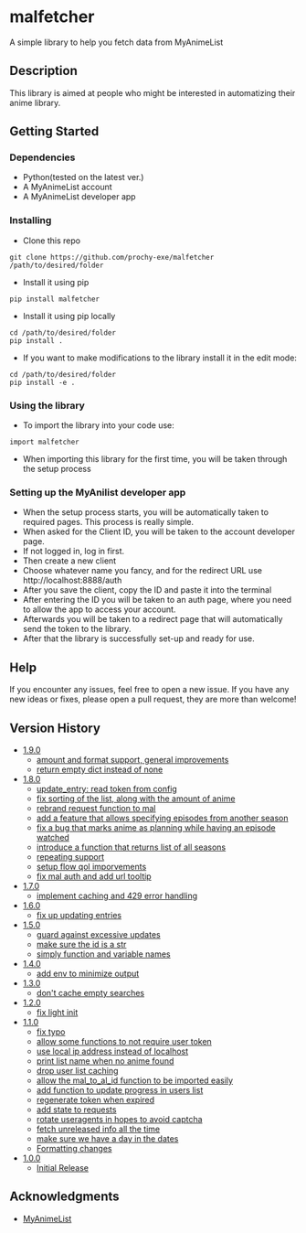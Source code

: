 # malfetcher

A simple library to help you fetch data from MyAnimeList

## Description

This library is aimed at people who might be interested in automatizing their anime library.

## Getting Started

### Dependencies

* Python(tested on the latest ver.)
* A MyAnimeList account
* A MyAnimeList developer app

### Installing

* Clone this repo
```
git clone https://github.com/prochy-exe/malfetcher /path/to/desired/folder
```
* Install it using pip
```
pip install malfetcher
```
* Install it using pip locally
```
cd /path/to/desired/folder
pip install .
```
* If you want to make modifications to the library install it in the edit mode:
```
cd /path/to/desired/folder
pip install -e .
```

### Using the library

* To import the library into your code use:
```
import malfetcher
```
* When importing this library for the first time, you will be taken through the setup process

### Setting up the MyAnilist developer app

* When the setup process starts, you will be automatically taken to required pages. This process is really simple.
* When asked for the Client ID, you will be taken to the account developer page.
* If not logged in, log in first.
* Then create a new client
* Choose whatever name you fancy, and for the redirect URL use http://localhost:8888/auth
* After you save the client, copy the ID and paste it into the terminal
* After entering the ID you will be taken to an auth page, where you need to allow the app to access your account.
* Afterwards you will be taken to a redirect page that will automatically send the token to the library.
* After that the library is successfully set-up and ready for use.

## Help

If you encounter any issues, feel free to open a new issue. If you have any new ideas or fixes, please open a pull request, they are more than welcome!

## Version History
* [1.9.0](https://github.com/prochy-exe/malfetcher/releases/tag/v1.9.0)
    * [amount and format support, general improvements](https://github.com/prochy-exe/malfetcher/commit/4dc7c76fb5657f25649b25587c4d8ae6c70d49e9)
    * [return empty dict instead of none](https://github.com/prochy-exe/malfetcher/commit/ae35eef7c721ee21ba471e89a18a91a385bcd54a)
* [1.8.0](https://github.com/prochy-exe/malfetcher/releases/tag/v1.8.0)
    * [update_entry: read token from config](https://github.com/prochy-exe/malfetcher/commit/c8c46782ab461010c63034cea592f6b1bda52203)
    * [fix sorting of the list, along with the amount of anime](https://github.com/prochy-exe/malfetcher/commit/1687636a2a9d0bf6f00cbd5ce1a3d80de3c99cf0)
    * [rebrand request function to mal](https://github.com/prochy-exe/malfetcher/commit/de8bbf4e8004f8a65d4beb611d253bddc39b0c0e)
    * [add a feature that allows specifying episodes from another season](https://github.com/prochy-exe/malfetcher/commit/89e37eace4e062ed6ed787c4a6531a18b0dc707f)
    * [fix a bug that marks anime as planning while having an episode watched](https://github.com/prochy-exe/malfetcher/commit/17e5cccf3a4cb1e611048af85f106c7daeb83ae7)
    * [introduce a function that returns list of all seasons](https://github.com/prochy-exe/malfetcher/commit/66bb8a31c56dc746d0c6818c3da97739868cad86)
    * [repeating support](https://github.com/prochy-exe/malfetcher/commit/5324c635ae390a67de52c939abb3c0b9da552da2)       
    * [setup flow qol imporvements](https://github.com/prochy-exe/malfetcher/commit/63a5a9cf119f0550c56154be70e31d4b270b095b)
    * [fix mal auth and add url tooltip](https://github.com/prochy-exe/malfetcher/commit/5a0f7b99cf96e725f5357026e3942501a167bccb)
* [1.7.0](https://github.com/prochy-exe/malfetcher/releases/tag/v1.7.0)
    * [implement caching and 429 error handling](https://github.com/prochy-exe/malfetcher/commit/774edf2c3f2176218830718c3bfe004971a0048f)
* [1.6.0](https://github.com/prochy-exe/malfetcher/releases/tag/v1.6.0)
    * [fix up updating entries](https://github.com/prochy-exe/malfetcher/commit/10d97fb6f79c91aa3a3bca4e35b92dfbed8c4ae1)
* [1.5.0](https://github.com/prochy-exe/malfetcher/releases/tag/v1.5.0)
    * [guard against excessive updates](https://github.com/prochy-exe/malfetcher/commit/478c86bd2728225ee6e9e7f99518402229472c1c)
    * [make sure the id is a str](https://github.com/prochy-exe/malfetcher/commit/56776541ce14fdf76f0bcb79df42c9b01dd1dbd9)
    * [simply function and variable names](https://github.com/prochy-exe/malfetcher/commit/dc336cae60e17c16f31c15863c11e79b05b7f8d7)
* [1.4.0](https://github.com/prochy-exe/malfetcher/releases/tag/v1.4.0)
    * [add env to minimize output](https://github.com/prochy-exe/alfetcher/commit/4d0c90af39c6f6bd39c9199005ea1447ad303fc5)
* [1.3.0](https://github.com/prochy-exe/malfetcher/releases/tag/v1.3.0)
    * [don't cache empty searches](https://github.com/prochy-exe/malfetcher/commit/40104e68c2d093aa9a43ef61a5d506b86d7d7df8)
* [1.2.0](https://github.com/prochy-exe/malfetcher/releases/tag/v1.2.0)
    * [fix light init](https://github.com/prochy-exe/malfetcher/commit/8f30536fe4f9817eea870cb4d4ea7a248badb0b5)
* [1.1.0](https://github.com/prochy-exe/malfetcher/releases/tag/v1.1.0)
    * [fix typo](https://github.com/prochy-exe/malfetcher/commit/ec8fa79befc1a4190667639920f3b6bd736340f1)
    * [allow some functions to not require user token](https://github.com/prochy-exe/malfetcher/commit/2a3b8c4229984caf7e383072eb5e06af0208c3e3)
    * [use local ip address instead of localhost](https://github.com/prochy-exe/malfetcher/commit/ccb7bfff7d136e9be0204509f18f1646185b5e2c)
    * [print list name when no anime found](https://github.com/prochy-exe/malfetcher/commit/7888e5d7d7100f8e9952210ddbed6705b5dc393b)
    * [drop user list caching](https://github.com/prochy-exe/malfetcher/commit/dd5933434945759bbab8a2fd06ce0511b1ff435e)
    * [allow the mal_to_al_id function to be imported easily](https://github.com/prochy-exe/malfetcher/commit/fbf23bfd384ac53d68dbbe7960d12efa29d88b11)
    * [add function to update progress in users list](https://github.com/prochy-exe/malfetcher/commit/e8fa1dd20054c68f81be4133a9414daa4aad8b29)
    * [regenerate token when expired](https://github.com/prochy-exe/malfetcher/commit/af326c5693fec00c8c90286d63d81782fb90932f)
    * [add state to requests](https://github.com/prochy-exe/malfetcher/commit/76a3e27031ef88d5ba84d7816802647ae55a9e84)
    * [rotate useragents in hopes to avoid captcha](https://github.com/prochy-exe/malfetcher/commit/15ef5a3e866b64cb287264d70946602aa50dea82)
    * [fetch unreleased info all the time](https://github.com/prochy-exe/malfetcher/commit/15d8723dab29a67f0b55f903f8195a47bced6253)
    * [make sure we have a day in the dates](https://github.com/prochy-exe/malfetcher/commit/6ceea01d96ec190b85e0d3950f84a861aa464a73)
    * [Formatting changes](https://github.com/prochy-exe/malfetcher/commit/d06303c44837bc75f788fb29e510dad645c9e801)
* [1.0.0](https://github.com/prochy-exe/malfetcher/releases/tag/v1.0.0)
    * [Initial Release](https://github.com/prochy-exe/malfetcher/commit/2d356310fbe00143c50ffe14596532a7cd30e8db)

## Acknowledgments
* [MyAnimeList](https://myanimelist.net)
